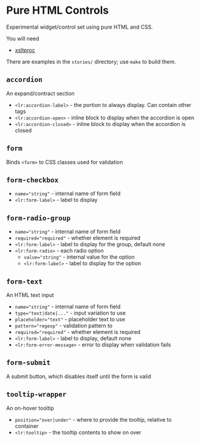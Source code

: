 # Pure HTML Controls

Experimental widget/control set using pure HTML and CSS.

You will need

- [xsltproc](https://gitlab.gnome.org/GNOME/libxslt/-/wikis/home)

There are examples in the `stories/` directory; use `make` to build them.

## `accordion`

An expand/contract section

- `<lr:accordion-label>` - the portion to always display. Can contain other tags
- `<lr:accordion-open>` - inline block to display when the accordion is open
- `<lr:accordion-closed>` - inline block to display when the accordion is closed

## `form`

Binds `<form>` to CSS classes used for validation

## `form-checkbox`

- `name="string"` - internal name of form field
- `<lr:form-label>` - label to display

## `form-radio-group`

- `name="string"` - internal name of form field
- `required="required"` - whether element is required
- `<lr:form-label>` - label to display for the group, default none
- `<lr:form-radio>` - each radio option
	- `value="string"` - internal value for the option
	- `<lr:form-label>` - label to display for the option

## `form-text`

An HTML text input

- `name="string"` - internal name of form field
- `type="text|date|..."` - input variation to use
- `placeholder="text"` - placeholder text to use
- `pattern="regexp"` - validation pattern to
- `required="required"` - whether element is required
- `<lr:form-label>` - label to display, default none
- `<lr:form-error-message>` - error to display when validation fails

## `form-submit`

A submit button, which disables itself until the form is valid

## `tooltip-wrapper`

An on-hover tooltip

- `position="over|under"` - where to provide the tooltip, relative to container
- `<lr:tooltip>` - the tooltip contents to show on over
